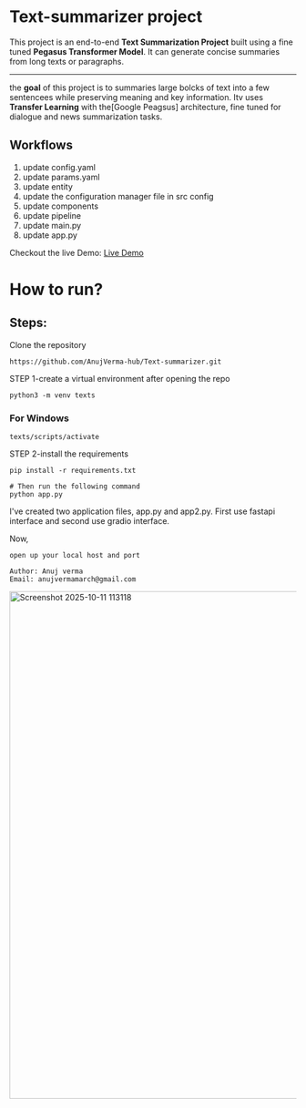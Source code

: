 # Text-summarizer project

This project is an end-to-end **Text Summarization Project** built using a fine tuned **Pegasus Transformer Model**.
It can generate concise summaries from long texts or paragraphs.

---

the **goal** of this project is to summaries large bolcks of text into a few sentencees while preserving meaning and key information.
Itv uses **Transfer Learning** with the[Google Peagsus] architecture, fine tuned for dialogue and news summarization tasks.

## Workflows

1. update config.yaml
2. update params.yaml
3. update entity
4. update the configuration manager file in src config
5. update components
6. update pipeline
7. update main.py
8. update app.py



Checkout the live Demo: [Live Demo](https://huggingface.co/spaces/Anuj-Verma/Text-summarizer-demo)



# How to run?

## Steps:

Clone the repository

```
https://github.com/AnujVerma-hub/Text-summarizer.git
```


STEP 1-create a virtual environment after opening the repo 

```
python3 -m venv texts
```
### For Windows

```
texts/scripts/activate
```



STEP 2-install the requirements

```
pip install -r requirements.txt
```
```
# Then run the following command
python app.py
```

I've created two application files, app.py and app2.py.
First use fastapi interface
and second use gradio interface.


Now,

```
open up your local host and port
```

```
Author: Anuj verma
Email: anujvermamarch@gmail.com
```




<img width="1875" height="891" alt="Screenshot 2025-10-11 113118" src="https://github.com/user-attachments/assets/7af26102-9dd3-499e-8ffa-ee8c03f694f7" />














